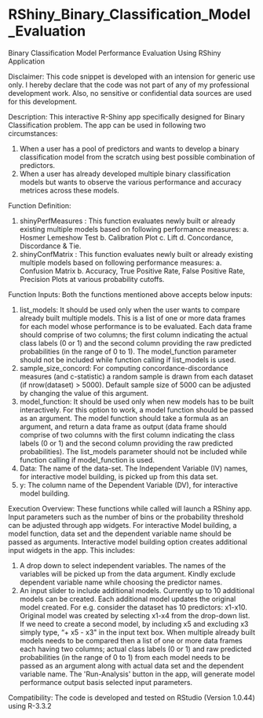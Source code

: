 # RShiny_Binary_Classification_Model_Evaluation
Binary Classification Model Performance Evaluation Using RShiny Application

Disclaimer: 
This code snippet is developed with an intension for generic use only. I hereby declare that the code was not part of any of my professional development work. Also, no sensitive or confidential data sources are used for this development. 

Description: 
This interactive R-Shiny app specifically designed for Binary Classification problem. The app can be used in following two circumstances: 
1. When a user has a pool of predictors and wants to develop a binary classification model from the scratch using best possible combination of predictors. 
2. When a user has already developed multiple binary classification models but wants to observe the various performance and accuracy metrices across these models. 

Function Definition: 
1. shinyPerfMeasures : This function evaluates newly built or already existing multiple models based on following performance measures: 
a. Hosmer Lemeshow Test 
b. Calibration Plot 
c. Lift 
d. Concordance, Discordance & Tie. 
2. shinyConfMatrix : This function evaluates newly built or already existing multiple models based on following performance measures: 
a. Confusion Matrix 
b. Accuracy, True Positive Rate, False Positive Rate, Precision Plots at various probability cutoffs. 

Function Inputs: 
Both the functions mentioned above accepts below inputs: 
1. list_models: It should be used only when the user wants to compare already built multiple models. This is a list of one or more data frames for each model whose performance is to be evaluated. Each data frame should comprise of two columns; the first column indicating the actual class labels (0 or 1) and the second column providing the raw predicted probabilities (in the range of 0 to 1). The model_function parameter should not be included while function calling if list_models is used. 
2. sample_size_concord: For computing concordance-discordance measures (and c-statistic) a random sample is drawn from each dataset (if nrow(dataset) > 5000). Default sample size of 5000 can be adjusted by changing the value of this argument. 
3. model_function: It should be used only when new models has to be built interactively. For this option to work, a model function should be passed as an argument. The model function should take a formula as an argument, and return a data frame as output (data frame should comprise of two columns with the first column indicating the class labels (0 or 1) and the second column providing the raw predicted probabilities). The list_models parameter should not be included while function calling if model_function is used. 
4. Data: The name of the data-set. The Independent Variable (IV) names, for interactive model building, is picked up from this data set. 
5. y: The column name of the Dependent Variable (DV), for interactive model building. 

Execution Overview: 
These functions while called will launch a RShiny app. Input parameters such as the number of bins or the probability threshold can be adjusted through app widgets. 
For interactive Model building, a model function, data set and the dependent variable name should be passed as arguments. Interactive model building option creates additional input widgets in the app. This includes: 
1. A drop down to select independent variables. The names of the variables will be picked up from the data argument. Kindly exclude dependent variable name while choosing the predictor names. 
2. An input slider to include additional models. Currently up to 10 additional models can be created. Each additional model updates the original model created. For e.g. consider the dataset has 10 predictors: x1-x10. Original model was created by selecting x1-x4 from the drop-down list. If we need to create a second model, by including x5 and excluding x3 simply type, “+ x5 - x3" in the input text box. 
When multiple already built models needs to be compared then a list of one or more data frames each having two columns; actual class labels (0 or 1) and raw predicted probabilities (in the range of 0 to 1) from each model needs to be passed as an argument along with actual data set and the dependent variable name. 
The 'Run-Analysis' button in the app, will generate model performance output basis selected input parameters.

Compatibility:
The code is developed and tested on RStudio (Version 1.0.44) using R-3.3.2
